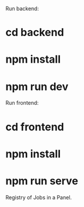 Run backend:
# cd backend
# npm install
# npm run dev

Run frontend:
# cd frontend
# npm install
# npm run serve

Registry of Jobs in a Panel.
